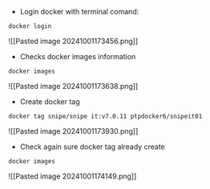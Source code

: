 - Login docker with terminal comand: 
``` 
docker login 
``` 
 
 ![[Pasted image 20241001173456.png]]

- Checks docker images information 
```` 	
docker images 
````

![[Pasted image 20241001173638.png]]
  
- Create docker tag 
```
docker tag snipe/snipe it:v7.0.11 ptpdocker6/snipeit01
```
 
 ![[Pasted image 20241001173930.png]]

- Check again sure docker tag already create   
```
docker images
``` 
  
  ![[Pasted image 20241001174149.png]]

